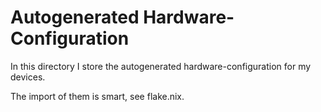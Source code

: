 # Autogenerated Hardware-Configuration

In this directory I store the autogenerated hardware-configuration for my devices. 

The import of them is smart, see flake.nix.